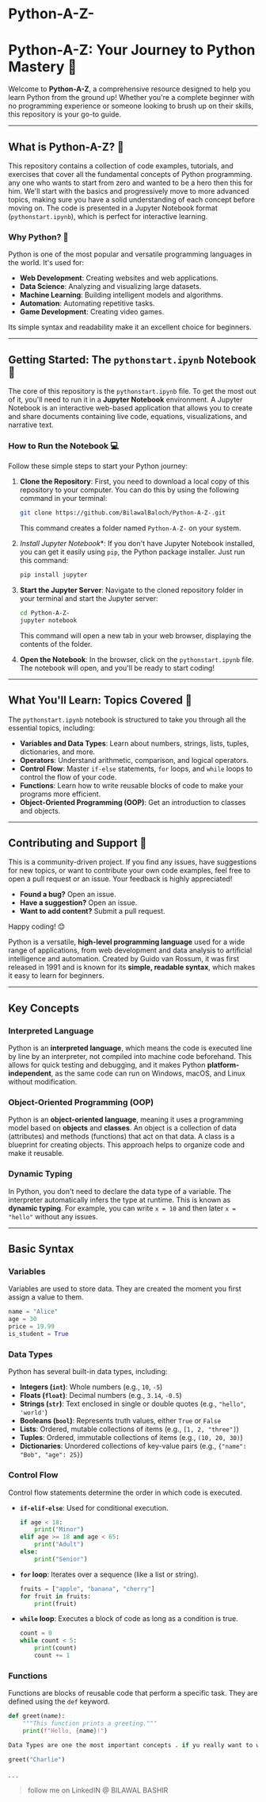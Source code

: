 # Python-A-Z-
# Python-A-Z: Your Journey to Python Mastery 🐍

Welcome to **Python-A-Z**, a comprehensive resource designed to help you learn Python from the ground up\! Whether you're a complete beginner with no programming experience or someone looking to brush up on their skills, this repository is your go-to guide.

-----

## What is Python-A-Z? 🤔

This repository contains a collection of code examples, tutorials, and exercises that cover all the fundamental concepts of Python programming. any one who wants to start from zero and wanted to be a hero then this for him. We'll start with the basics and progressively move to more advanced topics, making sure you have a solid understanding of each concept before moving on. The code is presented in a Jupyter Notebook format (`pythonstart.ipynb`), which is perfect for interactive learning.

### Why Python? 🌟

Python is one of the most popular and versatile programming languages in the world. It's used for:

  * **Web Development**: Creating websites and web applications.
  * **Data Science**: Analyzing and visualizing large datasets.
  * **Machine Learning**: Building intelligent models and algorithms.
  * **Automation**: Automating repetitive tasks.
  * **Game Development**: Creating video games.

Its simple syntax and readability make it an excellent choice for beginners.

-----

## Getting Started: The `pythonstart.ipynb` Notebook 🚀

The core of this repository is the `pythonstart.ipynb` file. To get the most out of it, you'll need to run it in a **Jupyter Notebook** environment. A Jupyter Notebook is an interactive web-based application that allows you to create and share documents containing live code, equations, visualizations, and narrative text.

### How to Run the Notebook 💻

Follow these simple steps to start your Python journey:

1.  **Clone the Repository**: First, you need to download a local copy of this repository to your computer. You can do this by using the following command in your terminal:

    ```bash
    git clone https://github.com/BilawalBaloch/Python-A-Z-.git
    ```

    This command creates a folder named `Python-A-Z-` on your system.

2.  *Install Jupyter Notebook**: If you don't have Jupyter Notebook installed, you can get it easily using `pip`, the Python package installer. Just run this command:

    ```bash
    pip install jupyter
    ```

3.  **Start the Jupyter Server**: Navigate to the cloned repository folder in your terminal and start the Jupyter server:

    ```bash
    cd Python-A-Z-
    jupyter notebook
    ```

    This command will open a new tab in your web browser, displaying the contents of the folder.

4.  **Open the Notebook**: In the browser, click on the `pythonstart.ipynb` file. The notebook will open, and you'll be ready to start coding\!

-----

## What You'll Learn: Topics Covered 📘

The `pythonstart.ipynb` notebook is structured to take you through all the essential topics, including:

  * **Variables and Data Types**: Learn about numbers, strings, lists, tuples, dictionaries, and more.
  * **Operators**: Understand arithmetic, comparison, and logical operators.
  * **Control Flow**: Master `if-else` statements, `for` loops, and `while` loops to control the flow of your code.
  * **Functions**: Learn how to write reusable blocks of code to make your programs more efficient.
  * **Object-Oriented Programming (OOP)**: Get an introduction to classes and objects.

-----

## Contributing and Support 🤝

This is a community-driven project. If you find any issues, have suggestions for new topics, or want to contribute your own code examples, feel free to open a pull request or an issue. Your feedback is highly appreciated\!

  * **Found a bug?** Open an issue.
  * **Have a suggestion?** Open an issue.
  * **Want to add content?** Submit a pull request.

Happy coding\! 😊


Python is a versatile, **high-level programming language** used for a wide range of applications, from web development and data analysis to artificial intelligence and automation. Created by Guido van Rossum, it was first released in 1991 and is known for its **simple, readable syntax**, which makes it easy to learn for beginners.

-----

## Key Concepts

### Interpreted Language

Python is an **interpreted language**, which means the code is executed line by line by an interpreter, not compiled into machine code beforehand. This allows for quick testing and debugging, and it makes Python **platform-independent**, as the same code can run on Windows, macOS, and Linux without modification.

### Object-Oriented Programming (OOP)

Python is an **object-oriented language**, meaning it uses a programming model based on **objects** and **classes**. An object is a collection of data (attributes) and methods (functions) that act on that data. A class is a blueprint for creating objects. This approach helps to organize code and make it reusable.

### Dynamic Typing

In Python, you don't need to declare the data type of a variable. The interpreter automatically infers the type at runtime. This is known as **dynamic typing**. For example, you can write `x = 10` and then later `x = "hello"` without any issues.

-----

## Basic Syntax

### Variables

Variables are used to store data. They are created the moment you first assign a value to them.

```python
name = "Alice"
age = 30
price = 19.99
is_student = True
```

### Data Types

Python has several built-in data types, including:

  * **Integers (`int`)**: Whole numbers (e.g., `10`, `-5`)
  * **Floats (`float`)**: Decimal numbers (e.g., `3.14`, `-0.5`)
  * **Strings (`str`)**: Text enclosed in single or double quotes (e.g., `"hello"`, `'world'`)
  * **Booleans (`bool`)**: Represents truth values, either `True` or `False`
  * **Lists**: Ordered, mutable collections of items (e.g., `[1, 2, "three"]`)
  * **Tuples**: Ordered, immutable collections of items (e.g., `(10, 20, 30)`)
  * **Dictionaries**: Unordered collections of key-value pairs (e.g., `{"name": "Bob", "age": 25}`)

### Control Flow

Control flow statements determine the order in which code is executed.

  * **`if-elif-else`**: Used for conditional execution.
    ```python
    if age < 18:
        print("Minor")
    elif age >= 18 and age < 65:
        print("Adult")
    else:
        print("Senior")
    ```
  * **`for` loop**: Iterates over a sequence (like a list or string).
    ```python
    fruits = ["apple", "banana", "cherry"]
    for fruit in fruits:
        print(fruit)
    ```
  * **`while` loop**: Executes a block of code as long as a condition is true.
    ```python
    count = 0
    while count < 5:
        print(count)
        count += 1
    ```

### Functions

Functions are blocks of reusable code that perform a specific task. They are defined using the `def` keyword.

```python
def greet(name):
    """This function prints a greeting."""
    print(f"Hello, {name}!")

Data Types are one the most important concepts . if yu really want to work on Python then you should be very clear about data types .

greet("Charlie")
```
.
.
.
> follow me on LinkedIN @ BILAWAL BASHIR
